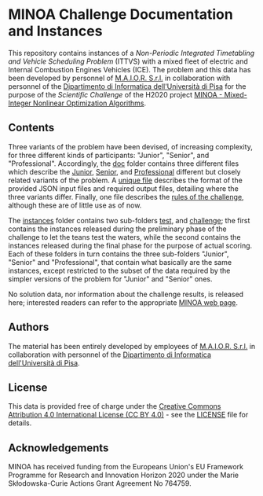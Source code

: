 # MINOA Challenge Documentation and Instances

This repository contains instances of a *Non-Periodic Integrated
Timetabling and Vehicle Scheduling Problem* (ITTVS) with a mixed
fleet of electric and Internal Combustion Engines Vehicles (ICE).
The problem and this data has been developed by personnel of
[M.A.I.O.R. S.r.l.](https://www.maior.it) in collaboration with
personnel of the [Dipartimento di Informatica
dell'Universit&agrave; di Pisa](https://www.di.unipi.it) for the
purpose of the *Scientific Challenge* of the H2020 project
[MINOA - Mixed-Integer Nonlinear Optimization
Algorithms](https://minoa-itn.fau.de).


## Contents

Three variants of the problem have been devised, of increasing
complexity, for three different kinds of participants: "Junior",
"Senior", and "Professional". Accordingly, the [doc](doc) folder
contains three different files which describe the
[Junior](doc/Problem\_Description\_Junior.pdf),
[Senior](doc/Problem\_Description\_Senior.pdf), and
[Professional](doc/Problem\_Description\_Professional.pdf)
different but closely related variants of the problem. A
[unique file](doc/Input\_Output\_format\_description.pdf) describes
the format of the provided JSON input files and required output files,
detailing where the three variants differ. Finally, one file describes
the [rules of the challenge](doc/MINOA\_Challenge\_Rules.pdf),
although these are of little use as of now.

The [instances](instances) folder contains two sub-folders
[test](instances/test), and [challenge](instances/challenge); the
first contains the instances released during the preliminary phase of
the challenge to let the teans test the waters, while the second
contains the instances released during the final phase for the
purpose of actual scoring. Each of these folders in turn contains the
three sub-folders "Junior", "Senior" and "Professional", that contain
what basically are the same instances, except restricted to the subset
of the data required by the simpler versions of the problem for
"Junior" and "Senior" ones.

No solution data, nor information about the challenge results, is
released here; interested readers can refer to the appropriate
[MINOA web page](https://minoa-itn.fau.de/?page_id=921).


## Authors

The material has been entirely developed by employees of
[M.A.I.O.R. S.r.l.](https://www.maior.it) in collaboration with
personnel of the [Dipartimento di Informatica
dell'Universit&agrave; di Pisa](https://www.di.unipi.it).


## License

This data is provided free of charge under the [Creative Commons
Attribution 4.0 International License
(CC BY 4.0)](https://creativecommons.org/licenses/by/4.0/) -
see the [LICENSE](LICENSE) file for details.


## Acknowledgements

MINOA has received funding from the Europeans Union's EU Framework
Programme for Research and Innovation Horizon 2020 under the Marie
Sk&#322;odowska-Curie Actions Grant Agreement No 764759.
